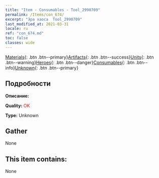 ```yaml
---
title: "Item - Consumables - Tool_2990709"
permalink: /Items/con_674/
excerpt: "Эра хаоса  Tool_2990709"
last_modified_at: 2021-03-31
locale: ru
ref: "con_674.md"
toc: false
classes: wide
---
```

 [Materials](/ru/Items/){: .btn .btn--primary}[Artifacts](/ru/Items/Artifacts/){: .btn .btn--success}[Units](/ru/Items/Units/){: .btn .btn--warning}[Heroes](/ru/Items/Heroes/){: .btn .btn--danger}[Consumables](/ru/Items/Consumables/){: .btn .btn--info}[Unknown](/ru/Items/Unknown/){: .btn .btn--primary}

## Подробности
 **Описание:** 

 **Quality:** <span style="color: #FF0000">OK</span>

 **Type:** Unknown

## Gather

  None

## This item contains:

  None

